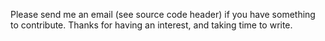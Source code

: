 Please send me an email (see source code header) if you have something to contribute.
Thanks for having an interest, and taking time to write.
